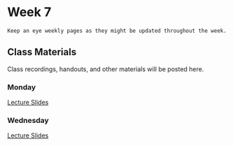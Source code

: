 Week 7
============================

```{note}
Keep an eye weekly pages as they might be updated throughout the week.
```

## Class Materials

Class recordings, handouts, and other materials will be posted here.

### Monday

<a href="../resources/INF_134_s23_Week_7_Mon.pdf">Lecture Slides</a>

### Wednesday

<a href="../resources/INF_134_s23_Week_7_Wed.pdf">Lecture Slides</a>

